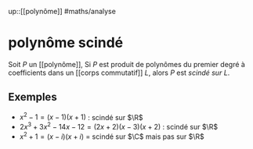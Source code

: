 up::[[polynôme]]
#maths/analyse 
# polynôme scindé

Soit $P$ un [[polynôme]],
Si $P$ est produit de polynômes du premier degré à coefficients dans un [[corps commutatif]] $L$, alors $P$ est _scindé sur $L$_.


## Exemples

 - $x^{2} - 1 = (x - 1)(x + 1)$ : scindé sur $\R$
 - $2x^{3}+3x^{2}-14x-12 = (2x+2)(x - 3)(x+2)$ : scindé sur $\R$
 - $x^{2}+1 = (x-i)(x+i)$ = scindé sur $\C$ mais pas sur $\R$
